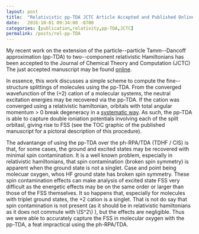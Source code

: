 ```yaml
---
layout: post
title:  "Relativistic pp-TDA JCTC Article Accepted and Published Online"
date:   2016-10-01 09:34:00 -0700
categories: [publication,relativity,pp-TDA,JCTC]
permalink: /posts/rel-pp-TDA
---
```


<script type="text/javascript"
    src="http://cdn.mathjax.org/mathjax/latest/MathJax.js?config=TeX-AMS-MML_HTMLorMML">
    </script>

My recent work on the extension of the particle--particle Tamm--Dancoff
approximation (pp-TDA) to two--component relativistic Hamiltonians has been
accepted to the Journal of Chemical Theory and Computation (JCTC) The just
accepted manuscript may be found
[online](http://doi.org/10.1021/acs.jctc.6b00833).


In essence, this work discusses a simple scheme to compute the fine--structure
splittings of molecules using the pp-TDA. From the converged wavefunction of the
(+2) cation of a molecular systems, the neutral excitation energies may be
recovered via the pp-TDA. If the cation was converged using a relativistic
hamiltonian, orbitals with total angular momentum > 0 break degeneracy in a
[systematic way](https://en.wikipedia.org/wiki/Fine_structure). As such, the
pp-TDA is able to capture double ioniation potentials involving each of the
spilt orbitasl, giving rise to FSS (see the TOC graphic of the published
manuscript for a pictoral description of this procedure).

The advantange of using the pp-TDA over the ph-RPA/TDA (TDHF / CIS) is that, for
some cases, the ground and excited states may be recovered with minimal spin
contamination. It is a well known problem, especially in relativistic
hamiltonians, that spin contamination (broken spin symmetry) is apparent when
the ground state is not a singlet. Case and point being molecuar oxygen, whos HF
ground state has broken spin symmetry. These spin contamination effects can make
analysis of excited state FSS very difficult as the energetic effects may be on
the same order or larger than those of the FSS themselves. It so happens that,
especially for molecules with triplet ground states, the +2 cation is a singlet.
That is not do say that spin contamination is not present (as it should be in
relativistic hamiltonians as it does not commute with \\(S^2\\) ), but the effects are
negligible. Thus we were able to accurately capture the FSS in molecular oxygen
with the pp-TDA, a feat impractical using the ph-RPA/TDA. 

